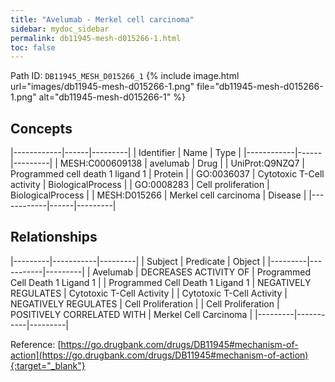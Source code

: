```yaml
---
title: "Avelumab - Merkel cell carcinoma"
sidebar: mydoc_sidebar
permalink: db11945-mesh-d015266-1.html
toc: false 
---
```



Path ID: `DB11945_MESH_D015266_1`
{% include image.html url="images/db11945-mesh-d015266-1.png" file="db11945-mesh-d015266-1.png" alt="db11945-mesh-d015266-1" %}

## Concepts

|------------|------|---------|
| Identifier | Name | Type    |
|------------|------|---------|
| MESH:C000609138 | avelumab | Drug |
| UniProt:Q9NZQ7 | Programmed cell death 1 ligand 1 | Protein |
| GO:0036037 | Cytotoxic T-Cell activity | BiologicalProcess |
| GO:0008283 | Cell proliferation | BiologicalProcess |
| MESH:D015266 | Merkel cell carcinoma | Disease |
|------------|------|---------|

## Relationships

|---------|-----------|---------|
| Subject | Predicate | Object  |
|---------|-----------|---------|
| Avelumab | DECREASES ACTIVITY OF | Programmed Cell Death 1 Ligand 1 |
| Programmed Cell Death 1 Ligand 1 | NEGATIVELY REGULATES | Cytotoxic T-Cell Activity |
| Cytotoxic T-Cell Activity | NEGATIVELY REGULATES | Cell Proliferation |
| Cell Proliferation | POSITIVELY CORRELATED WITH | Merkel Cell Carcinoma |
|---------|-----------|---------|

Reference: [https://go.drugbank.com/drugs/DB11945#mechanism-of-action](https://go.drugbank.com/drugs/DB11945#mechanism-of-action){:target="_blank"}